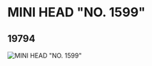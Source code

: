 # MINI HEAD "NO. 1599"
## 19794
![MINI HEAD "NO. 1599"](https://lc-www-live-s.legocdn.com/media/bricks/5/2/6102169.jpg)